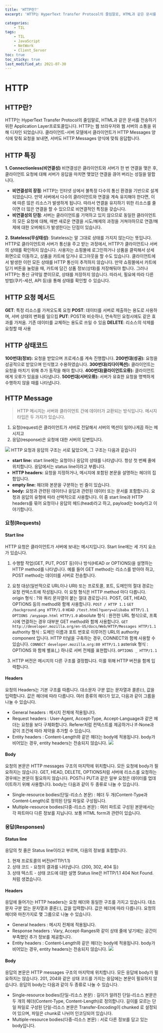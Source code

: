 ```yaml
---
title: 'HTTP란?'
excerpt: 'HTTP는 HyperText Transfer Protocol의 줄임말로, HTML과 같은 문서를 전송하기 위한 Application Layer프로토콜입니다.'

categories:
    - TIL
tags:
    - TIL
    - JavaScript
    - NetWork
    - Client_Server
toc: true
toc_sticky: true
last_modified_at: 2021-07-30
---
```


# HTTP

## HTTP란?

HTTP는 HyperText Transfer Protocol의 줄임말로, HTML과 같은 문서를 전송하기 위한 Application Layer프로토콜입니다. HTTP는 웹 브라우저와 웹 서버의 소통을 위해 디자인 되었습니다. 클라이언트-서버 모델에서 클라이언트가 HTTP Messages 양식에 맞춰 요청을 보내면, 서버도 HTTP Messages 양식에 맞춰 응답합니다.

## HTTP 특징

**1. Connectionless(비연결성)**
비연결성은 클라이언트와 서버가 한 번 연결을 맺은 후, 클라이언트 요청에 대해 서버가 응답을 마치면 맺었던 연결을 끊어 버리는 성질을 말합니다.

-   **비연결성의 장점**:
    HTTP는 인터넷 상에서 불특정 다수의 통신 환경을 기반으로 설계되었습니다.
    만약 서버에서 다수의 클라이언트와 연결을 계속 유지해야 한다면, 이에 따른 많은 리소스가 발생하게 됩니다.
    따라서 연결을 유지하기 위한 리소스를 줄이면 더 많은 연결을 할 수 있으므로 비연결적인 특징을 갖습니다.
-   **비연결성의 단점**:
    서버는 클라이언트를 기억하고 있지 않으므로 동일한 클라이언트의 모든 요청에 대해, 매번 새로운 연결을 시도/해제의 과정을 거쳐야하므로 연결/해제에 대한 오버헤드가 발생한다는 단점이 있습니다.

**2. Stateless(무상태성)**:
Stateless는 말 그대로 상태를 가지지 않는다는 뜻입니다. HTTP로 클라이언트와 서버가 통신을 주고 받는 과정에서, HTTP가 클라이언트나 서버의 상태를 확인하지 않습니다. 사용자는 쇼핑몰에 로그인하거나 상품을 클릭해서 상세 화면으로 이동하고, 상품을 카트에 담거나 로그아웃을 할 수도 있습니다. 클라이언트에서 발생한 이런 모든 상태를 HTTP 통신이 추적하지 않습니다. 만약 쇼핑몰에서 카트에 담기 버튼을 눌렀을 때, 카트에 담긴 상품 정보(상태)를 저장해둬야 합니다. 그러나 HTTP는 통신 규약일 뿐이므로, 상태를 저장하지 않습니다. 따라서, 필요에 따라 다른 방법(쿠키-세션, API 등)을 통해 상태를 확인할 수 있습니다.

## HTTP 요청 메서드

**GET**: 특정 리소스를 가져오도록 요청
**POST**: 데이터를 서버로 제출하는 용도로 사용하며, 서버 상태의 변화를 일으킴
**PUT**: POST와 비슷하나, 연속적인 요청시에도 같은 효과를 가져옴. 기존 데이터를 교체하는 용도로 쓰일 수 있음
**DELETE**: 리소스의 삭제를 요청할 때 사용

## HTTP 상태코드

**100번대(정보):** 요청을 받았으며 프로세스를 계속 진행합니다.
**200번대(성공):** 요청을 성공적으로 받았으며 인식했고 수용하였습니다.
**300번대(리다이렉션):** 클라이언트는 요청을 마치기 위해 추가 동작을 해야 합니다.
**400번대(클라이언트오류):** 클라이언트에게 오류가 있음을 나타냅니다.
**500번대(서버오류):** 서버가 유효한 요청을 명백하게 수행하지 않을 때를 나타냅니다.

## HTTP Message

> HTTP 메시지는 서버와 클라이언트 간에 데이터가 교환되는 방식입니다. 메시지 타입은 두 가지가 있습니다.

1. 요청(request)은 클라이언트가 서버로 전달해서 서버의 액션이 일어나게끔 하는 메시지고
2. 응답(response)은 요청에 대한 서버의 답변입니다.

![](https://images.velog.io/images/blackdavil01/post/2a32db47-9009-40e8-9790-ca09ad59e9f8/%EC%8A%A4%ED%81%AC%EB%A6%B0%EC%83%B7,%202021-07-30%2015-17-53.png)
HTTP 요청과 응답의 구조는 서로 닯았으며, 그 구조는 다음과 같습니다

-   **start line:** start line에는 요청이나 응답의 상태를 나타냅니다. 항상 첫 번째 줄에 위치합니다. 응답에서는 status line이라고 부릅니다.
-   **HTTP headers:** 요청을 지정하거나, 메시지에 포함된 본문을 설명하는 헤더의 집합입니다.
-   **empty line:** 헤더와 본문을 구분하는 빈 줄이 있습니다.
-   **body:** 요청과 관련된 데이터나 응답과 관련된 데이터 또는 문서를 포함합니다. 요청과 응답의 유형에 따라 선택적으로 사용합니다.
    이 중 start line과 HTTP headers를 묶어 요청이나 응답의 헤드(head)라고 하고, payload는 body라고 이야기합니다.

### 요청(Requests)

#### Start line

HTTP 요청은 클라이언트가 서버에 보내는 메시지입니다. Start line에는 세 가지 요소가 있습니다.

1. 수행할 작업(GET, PUT, POST 등)이나 방식(HEAD or OPTIONS)을 설명하는 HTTP method를 나타냅니다. 예를 들어 GET method는 리소스를 받아야 하고, POST method는 데이터를 서버로 전송합니다.

2. 요청 대상(일반적으로 URL이나 URI) 또는 프로토콜, 포트, 도메인의 절대 경로는 요청 컨텍스트에 작성됩니다. 이 요청 형식은 HTTP method 마다 다릅니다.
   origin 형식 : ?와 쿼리 문자열이 붙는 절대 경로입니다. POST, GET, HEAD, OPTIONS 등의 method와 함께 사용합니다.
   `POST / HTTP 1.1`
   `GET /background.png HTTP/1.0`
   `HEAD /test.html?query=alibaba HTTP/1.1`
   `OPTIONS /anypage.html HTTP/1.0`
   absolute 형식 : 완전한 URL 형식으로, 프록시에 연결하는 경우 대부분 GET method와 함께 사용합니다.
   `GET http://developer.mozilla.org/en-US/docs/Web/HTTP/Messages HTTP/1.1`
   authority 형식 : 도메인 이름과 포트 번호로 이루어진 URL의 authority component 입니다. HTTP 터널을 구축하는 경우, CONNECT와 함께 사용할 수 있습니다.
   `CONNECT developer.mozilla.org:80 HTTP/1.1`
   asterisk 형식 : OPTIONS 와 함께 별표(_) 하나로 서버 전체를 표현합니다.
   ```OPTIONS _ HTTP/1.1```

3. HTTP 버전은 메시지의 다른 구조를 결정합니다. 이를 위해 HTTP 버전을 함께 입력합니다.

#### Headers

요청의 Headers는 기본 구조를 따릅니다. 대소문자 구분 없는 문자열과 콜론(:), 값을 입력합니다. 값은 헤더에 따라 다릅니다. 여러 종류의 헤더가 있고, 다음과 같이 그룹을 나눌 수 있습니다.

-   General headers : 메시지 전체에 적용됩니다.
-   Request headers : User-Agent, Accept-Type, Accept-Language과 같은 헤더는 요청을 보다 구체화합니다. Referer처럼 컨텍스트를 제공하거나 If-None과 같이 조건에 따라 제약을 추가할 수 있습니다.
-   Entity headers : Content-Length와 같은 헤더는 body에 적용됩니다. body가 비어있는 경우, entity headers는 전송되지 않습니다.
    ![](https://images.velog.io/images/blackdavil01/post/9bca806e-8a3c-4065-aa72-72b65bd6494a/%EC%8A%A4%ED%81%AC%EB%A6%B0%EC%83%B7,%202021-07-30%2015-23-06.png)

#### Body

요청의 본문은 HTTP messages 구조의 마지막에 위치합니다. 모든 요청에 body가 필요하지는 않습니다. GET, HEAD, DELETE, OPTIONS처럼 서버에 리소스를 요청하는 경우에는 본문이 필요하지 않습니다. POST나 PUT과 같은 일부 요청은 데이터를 업데이트하기 위해 사용합니다. body는 다음과 같이 두 종류로 나눌 수 있습니다.

-   Single-resource bodies(단일-리소스 본문) : 헤더 두 개(Content-Type과 Content-Length)로 정의된 단일 파일로 구성됩니다.
-   Multiple-resource bodies(다중-리소스 본문) : 여러 파트로 구성된 본문에서는 각 파트마다 다른 정보를 지닙니다. 보통 HTML form과 관련이 있습니다.

### 응답(Responses)

#### Status line

응답의 첫 줄은 Status line이라고 부르며, 다음의 정보를 포함합니다.

1. 현재 프로토콜의 버전(HTTP/1.1)
2. 상태 코드 - 요청의 결과를 나타냅니다. (200, 302, 404 등)
3. 상태 텍스트 - 상태 코드에 대한 설명
   Status line은 HTTP/1.1 404 Not Found. 처럼 생겼습니다.

#### Headers

응답에 들어가는 HTTP headers는 요청 헤더와 동일한 구조를 가지고 있습니다. 대소문자 구분 없는 문자열과 콜론(:), 값을 입력합니다. 값은 헤더에 따라 다릅니다. 요청의 헤더와 마찬가지로 몇 그룹으로 나눌 수 있습니다.

-   General headers : 메시지 전체에 적용됩니다.
-   Response headers : Vary, Accept-Ranges와 같이 상태 줄에 넣기에는 공간이 부족했던 추가 정보를 제공합니다.
-   Entity headers : Content-Length와 같은 헤더는 body에 적용됩니다. body가 비어있는 경우, entity headers는 전송되지 않습니다.
    ![](https://images.velog.io/images/blackdavil01/post/58e7869e-89ff-42b4-b93c-a367df390620/%EC%8A%A4%ED%81%AC%EB%A6%B0%EC%83%B7,%202021-07-30%2015-26-00.png)

#### Body

응답의 본문은 HTTP messages 구조의 마지막에 위치합니다. 모든 응답에 body가 필요하지는 않습니다. 201, 204와 같은 상태 코드를 가지는 응답에는 본문이 필요하지 않습니다. 응답의 body는 다음과 같이 두 종류로 나눌 수 있습니다.

-   Single-resource bodies(단일-리소스 본문) :
    길이가 알려진 단일-리소스 본문은 두 개의 헤더(Content-Type, Content-Length)로 정의합니다.
    길이를 모르는 단일 파일로 구성된 단일-리소스 본문은 Transfer-Encoding이 chunked 로 설정되어 있으며, 파일은 chunk로 나뉘어 인코딩되어 있습니다.
-   Multiple-resource bodies(다중-리소스 본문) : 서로 다른 정보를 담고 있는 body입니다.
